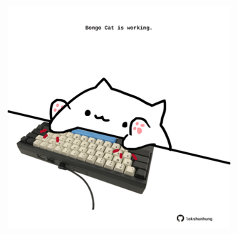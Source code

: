 <!-- built at 26/11/2024, 18:00:50 UTC -->
<p align="center">
  <img width="500" height="500" src="./ReadmeImage.svg">
</p>
